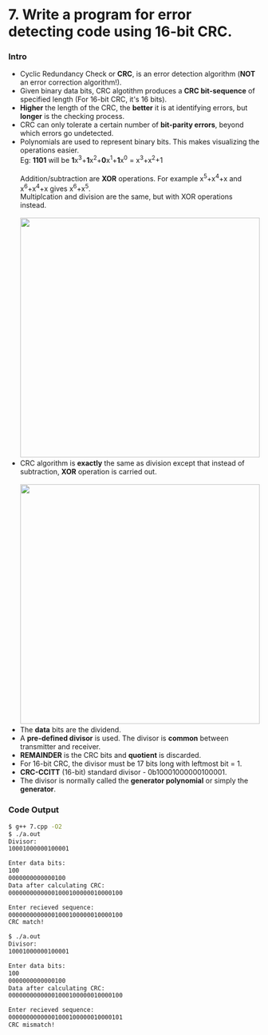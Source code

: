 # 7. Write a program for error detecting code using 16-bit CRC.

### Intro

* Cyclic Redundancy Check or **CRC**, is an error detection algorithm (**NOT** an error correction algorithm!).
* Given binary data bits, CRC algotithm produces a **CRC bit-sequence** of specified length (For 16-bit CRC, it's 16 bits).
* **Higher** the length of the CRC, the **better** it is at identifying errors, but **longer** is the checking process.
* CRC can only tolerate a certain number of **bit-parity errors**, beyond which errors go undetected.
* Polynomials are used to represent binary bits. This makes visualizing the operations easier.<br>
	Eg:	**1101** will be **1**x<sup>3</sup>+**1**x<sup>2</sup>+**0**x<sup>1</sup>+**1**x<sup>0</sup> = x<sup>3</sup>+x<sup>2</sup>+1<br><br>
	Addition/subtraction are **XOR** operations. For example x<sup>5</sup>+x<sup>4</sup>+x and x<sup>6</sup>+x<sup>4</sup>+x gives x<sup>6</sup>+x<sup>5</sup>.<br>
	Multiplcation and division are the same, but with XOR operations instead.<br><br>
	<img src="https://github.com/G7495x/CSE-VTU-Labs-2010-Syllabus/blob/master/Networks-Lab-10CSL77/Images/7_1.png?raw=true" width="480px">
* CRC algorithm is **exactly** the same as division except that instead of subtraction, **XOR** operation is carried out.<br><br>
	<img src="https://github.com/G7495x/CSE-VTU-Labs-2010-Syllabus/blob/master/Networks-Lab-10CSL77/Images/7_2.png?raw=true" width="480px">
* The **data** bits are the dividend.
* A **pre-defined divisor** is used. The divisor is **common** between transmitter and receiver.
* **REMAINDER** is the CRC bits and **quotient** is discarded.
* For 16-bit CRC, the divisor must be 17 bits long with leftmost bit = 1.
* **CRC-CCITT** (16-bit) standard divisor - 0b10001000000100001.
* The divisor is normally called the **generator polynomial** or simply the **generator**.


### Code Output

```bash
$ g++ 7.cpp -O2
$ ./a.out
Divisor:
10001000000100001

Enter data bits:
100
0000000000000100
Data after calculating CRC:
00000000000001000100000010000100

Enter recieved sequence:
00000000000001000100000010000100
CRC match!

$ ./a.out
Divisor:
10001000000100001

Enter data bits:
100
0000000000000100
Data after calculating CRC:
00000000000001000100000010000100

Enter recieved sequence:
00000000000001000100000010000101
CRC mismatch!
```
